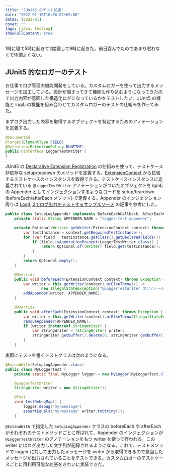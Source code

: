 ```yaml
---
title: "JUnit5 のテスト拡張"
date: "2022-01-16T10:08:01+09:00"
dates: [2022/01]
cover: ""
tags: [java, testing]
showFullContent: true
---
```


1時に寝て5時に起きて2度寝して9時に起きた。前日呑んでたのであまり眠れなくて体調よくない。

## JUnit5 的なロガーのテスト

お仕事でログ管理の機能開発をしている。カスタムロガーを使って出力するメッセージを加工している。設計が固まってきて機能も作り込むようになってきたので出力内容が意図した構造化ログになっているかをテストしたい。JUnit5 の機能と log4j の機能を組み合わせてカスタムロガーのテストの仕組みを作ってみた。

まずログ出力した内容を取得するオブジェクトを特定するためのアノテーションを定義する。

```java
@Documented
@Target(ElementType.FIELD)
@Retention(RetentionPolicy.RUNTIME)
public @interface LoggerTestWriter {
}
```

JUnit5 の [Declarative Extension Registration](https://junit.org/junit5/docs/current/user-guide/#extensions-registration-declarative) の仕組みを使って、テストケース非依存な setup/teadown のメソッドを定義する。[ExtensionContext](https://junit.org/junit5/docs/current/api/org.junit.jupiter.api/org/junit/jupiter/api/extension/ExtensionContext.html) から拡張するテストケースのインスタンスを取得できる。テストケースインスタンスに定義されている `@LoggerTestWriter` アノテーションがついたオブジェクトを lgo4j の Appender としてインジェクションするようなコードを setup/teardown (beforeEach/afterEach メソッド) で定義する。Appender のインジェクション周りは [Log4j 2でログ出力をテストするサンプルソース](https://qiita.com/kazurof/items/abbd42f11bfc125f3190) の記事を参考にした。

```java
public class SetupLogAppender implements BeforeEachCallback, AfterEachCallback {
    private static String APPENDER_NAME = "logger-test-appender";

    private Optional<Writer> getWriter(ExtensionContext context) throws IllegalAccessException {
        var testInstance = context.getRequiredTestInstance();
        for (var field : testInstance.getClass().getDeclaredFields()) {
            if (field.isAnnotationPresent(LoggerTestWriter.class)) {
                return Optional.of((Writer) field.get(testInstance));
            }
        }
        return Optional.empty();
    }

    @Override
    public void beforeEach(ExtensionContext context) throws Exception {
        var writer = this.getWriter(context).orElseThrow(() ->
                new IllegalStateException("@LoggerTestWriter のアノテーションをもつ Writer を定義してください"));
        addAppender(writer, APPENDER_NAME);
    }

    @Override
    public void afterEach(ExtensionContext context) throws Exception {
        var writer = this.getWriter(context).orElseThrow(IllegalStateException::new);
        removeAppender(APPENDER_NAME);
        if (writer instanceof StringWriter) {
            var stringWriter = (StringWriter) writer;
            stringWriter.getBuffer().delete(0, stringWriter.getBuffer().length());
        }
    }
```

実際にテストを書くテストクラスは次のようになる。

```java
@ExtendWith(SetupLogAppender.class)
public class MyLoggerTest {
    private static final MyLogger logger = new MyLogger(MyLoggerTest.class.getName());

    @LoggerTestWriter
    StringWriter writer = new StringWriter();

    @Test
    void testDebugMap() {
        logger.debug("my-message")
        assertEquals("my-message" writer.toString());
    }
```

`@ExtendWith` で指定した `SetupLogAppender` クラスの beforeEach や afterEach がそれぞれのテストメソッドごとに呼ばれて、Appender のインジェクションが `@LoggerTestWriter` のアノテーションをもつ writer を使って行われる。この writer にはログ出力した文字列が記録されるようになる。これで、テストメソッドで logger に対して出力したメッセージを writer から取得できるので意図したメッセージが出力されていることをテストできる。カスタムロガーのテストケースごとに再利用可能な拡張をきれいに実装できた。
